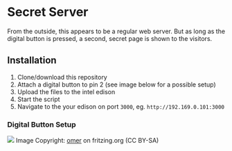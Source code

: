 # Secret Server
From the outside, this appears to be a regular web server. But as long as the digital button is pressed, a second, secret page is shown to the visitors.

## Installation
1. Clone/download this repository
2. Attach a digital button to pin 2 (see image below for a possible setup)
3. Upload the files to the intel edison
4. Start the script
5. Navigate to the your edison on port `3000`, eg. `http://192.169.0.101:3000`

### Digital Button Setup
![](http://fritzing.org/media/projects/d/i/g/digital-input-button/images/digital-input-button_Button_1.jpg)
Image Copyright: [omer](http://fritzing.org/profiles/omer/) on fritzing.org (CC BY-SA)
